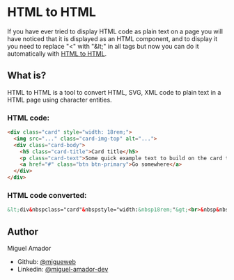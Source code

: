 # HTML to HTML
If you have ever tried to display HTML code as plain text on a page you will have noticed that it is displayed as an HTML component, and to display it you need to replace "<" with "&‎lt;" in all tags but now you can do it automatically with [HTML to HTML](https://migueweb.github.io/html-to-html).



## What is?
HTML to HTML is a tool to convert HTML, SVG, XML code to plain text in a HTML page using character entities.


### HTML code:
```html
<div class="card" style="width: 18rem;">
  <img src="..." class="card-img-top" alt="...">
  <div class="card-body">
    <h5 class="card-title">Card title</h5>
    <p class="card-text">Some quick example text to build on the card title and make up the bulk of the card's content.</p>
    <a href="#" class="btn btn-primary">Go somewhere</a>
  </div>
</div>
```
### HTML code converted:
```html
&lt;div&nbspclass="card"&nbspstyle="width:&nbsp18rem;"&gt;<br>&nbsp&nbsp&lt;img&nbspsrc="..."&nbspclass="card-img-top"&nbspalt="..."&gt;<br>&nbsp&nbsp&lt;div&nbspclass="card-body"&gt;<br>&nbsp&nbsp&nbsp&nbsp&lt;h5&nbspclass="card-title"&gt;Card&nbsptitle&lt;/h5&gt;<br>&nbsp&nbsp&nbsp&nbsp&lt;p&nbspclass="card-text"&gt;Some&nbspquick&nbspexample&nbsptext&nbspto&nbspbuild&nbspon&nbspthe&nbspcard&nbsptitle&nbspand&nbspmake&nbspup&nbspthe&nbspbulk&nbspof&nbspthe&nbspcard's&nbspcontent.&lt;/p&gt;<br>&nbsp&nbsp&nbsp&nbsp&lt;a&nbsphref="#"&nbspclass="btn&nbspbtn-primary"&gt;Go&nbspsomewhere&lt;/a&gt;<br>&nbsp&nbsp&lt;/div&gt;<br>&lt;/div&gt;
```

## Author
Miguel Amador
- Github: [@migueweb](https://github.com/migueweb)
- Linkedin: [@miguel-amador-dev](https://linkedin.com/in/miguel-amador-dev)
